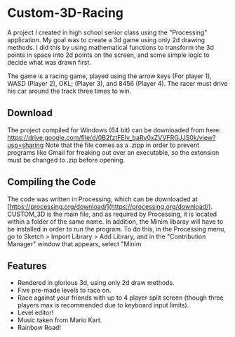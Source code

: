 # Custom-3D-Racing
A project I created in high school senior class using the "Processing" application. My goal was to create a 3d game using only 2d drawing methods. I did this by using mathematical functions to transform the 3d points in space into 2d points on the screen, and some simple logic to decide what was drawn first.

The game is a racing game, played using the arrow keys (For player 1), WASD (Player 2), OKL; (Player 3), and 8456 (Player 4). The racer must drive his car around the track three times to win.

## Download
The project compiled for Windows (64 bit) can be downloaded from here: https://drive.google.com/file/d/0B2fztFEIv_baRy0xZVVFRGJJS0k/view?usp=sharing
Note that the file comes as a .zipp in order to prevent programs like Gmail for freaking out over an executable, so the extension must be changed to .zip before opening.

## Compiling the Code
The code was written in Processing, which can be downloaded at [https://processing.org/download/](https://processing.org/download/). CUSTOM_3D is the main file, and as required by Processing, it is located within a folder of the same name. In addition, the Minim libaray will have to be installed in order to run the program. To do this, in the Processing menu, go to Sketch > Import Library > Add Library, and in the "Contribution Manager" window that appears, select "Minim

## Features
- Rendered in glorious 3d, using only 2d draw methods.
- Five pre-made levels to race on.
- Race against your friends with up to 4 player split screen (though three players max is recommended due to keyboard input limits).
- Level editor!
- Music taken from Mario Kart.
- Rainbow Road!